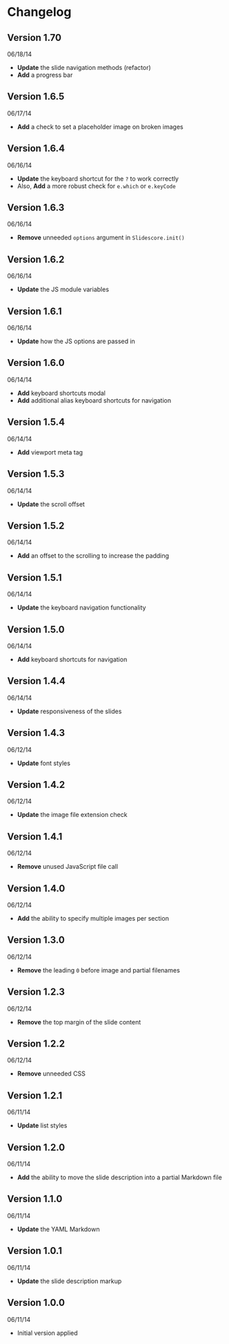 # Changelog

## Version 1.70
06/18/14

- **Update** the slide navigation methods (refactor)
- **Add** a progress bar

## Version 1.6.5
06/17/14

- **Add** a check to set a placeholder image on broken images

## Version 1.6.4
06/16/14

- **Update** the keyboard shortcut for the `?` to work correctly
- Also, **Add** a more robust check for `e.which` or `e.keyCode`

## Version 1.6.3
06/16/14

- **Remove** unneeded `options` argument in `Slidescore.init()`

## Version 1.6.2
06/16/14

- **Update** the JS module variables

## Version 1.6.1
06/16/14

- **Update** how the JS options are passed in

## Version 1.6.0
06/14/14

- **Add** keyboard shortcuts modal
- **Add** additional alias keyboard shortcuts for navigation

## Version 1.5.4
06/14/14

- **Add** viewport meta tag

## Version 1.5.3
06/14/14

- **Update** the scroll offset

## Version 1.5.2
06/14/14

- **Add** an offset to the scrolling to increase the padding

## Version 1.5.1
06/14/14

- **Update** the keyboard navigation functionality

## Version 1.5.0
06/14/14

- **Add** keyboard shortcuts for navigation

## Version 1.4.4
06/14/14

- **Update** responsiveness of the slides

## Version 1.4.3
06/12/14

- **Update** font styles

## Version 1.4.2
06/12/14

- **Update** the image file extension check

## Version 1.4.1
06/12/14

- **Remove** unused JavaScript file call

## Version 1.4.0
06/12/14

- **Add** the ability to specify multiple images per section

## Version 1.3.0
06/12/14

- **Remove** the leading `0` before image and partial filenames

## Version 1.2.3
06/12/14

- **Remove** the top margin of the slide content

## Version 1.2.2
06/12/14

- **Remove** unneeded CSS

## Version 1.2.1
06/11/14

- **Update** list styles

## Version 1.2.0
06/11/14

- **Add** the ability to move the slide description into a partial Markdown file

## Version 1.1.0
06/11/14

- **Update** the YAML Markdown

## Version 1.0.1
06/11/14

- **Update** the slide description markup

## Version 1.0.0
06/11/14

- Initial version applied

